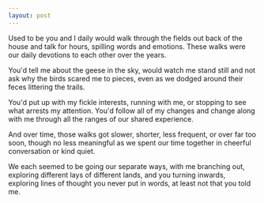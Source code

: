 ```yaml
---
layout: post
---
```


<div class="verse">
Used to be you and I daily would walk
through the fields out back of the house and talk
for hours, spilling words and emotions.
These walks were our daily devotions
to each other over the years.

You'd tell me about the geese in the sky,
would watch me stand still and not ask why
the birds scared me to pieces,
even as we dodged around their feces
littering the trails.

You'd put up with my fickle interests,
running with me, or stopping to see what arrests
my attention. You'd follow all of my changes
and change along with me through all the ranges
of our shared experience.

And over time, those walks got slower,
shorter, less frequent, or over
far too soon, though no less meaningful
as we spent our time together in cheerful
conversation or kind quiet.

We each seemed to be going our separate ways,
with me branching out, exploring different lays
of different lands, and you turning inwards,
exploring lines of thought you never put in words,
at least not that you told me.


</verse>
